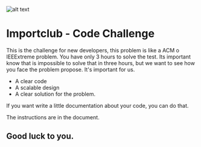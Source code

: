 [logo]: https://www.importclub.cl/assets/img/logo.png
![alt text][logo]
# Importclub - Code Challenge

This is the challenge for new developers, this problem is like a ACM o IEEExtreme problem. You have only 3 hours to solve the test. Its important know that is impossible to solve that in three hours, but we want to see how you face the problem propose.
It's important for us.

 - A clear code 
 - A scalable design
 - A clear solution for the problem.

If you want write a little documentation about your code, you can do that.

The instructions are in the document.

## Good luck to you.
